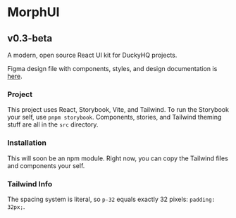 # MorphUI

## v0.3-beta

A modern, open source React UI kit for DuckyHQ projects.

Figma design file with components, styles, and design documentation is [here](https://www.figma.com/community/file/1322693203140901897/morphui-wip).

### Project

This project uses React, Storybook, Vite, and Tailwind. To run the Storybook your self, use `pnpm storybook`. Components, stories, and Tailwind theming stuff are all in the `src` directory.

### Installation

This will soon be an npm module. Right now, you can copy the Tailwind files and components your self.

### Tailwind Info

The spacing system is literal, so `p-32` equals exactly 32 pixels: `padding: 32px;`.
